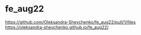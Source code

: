 # fe_aug22
https://github.com/Oleksandra-Shevchenko/fe_aug22/pull/1/files
https://oleksandra-shevchenko.github.io/fe_aug22/